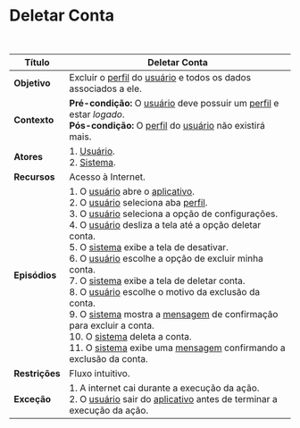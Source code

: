 # Deletar Conta

<br />

|Título|Deletar Conta|
|------|-------------|
|**Objetivo**|Excluir o [perfil](/modelagem/lexicos#perfil) do [usuário](/modelagem/lexicos#usuario) e todos os dados associados a ele.|
|**Contexto**|**Pré-condição:** O [usuário](/modelagem/lexicos#usuario) deve possuir um [perfil](/modelagem/lexicos#perfil) e estar _logado_.<br />**Pós-condição:** O [perfil](/modelagem/lexicos#perfil) do [usuário](/modelagem/lexicos#usuario) não existirá mais.|
|**Atores**|1. [Usuário](/modelagem/lexicos#usuario).<br />2. [Sistema](/modelagem/lexicos#tinder).|
|**Recursos**|Acesso à Internet.|
|**Episódios**|1. O [usuário](/modelagem/lexicos#usuario) abre o [aplicativo](/modelagem/lexicos#tinder).<br />2. O [usuário](/modelagem/lexicos#usuario) seleciona aba [perfil](/modelagem/lexicos#perfil).<br />3. O [usuário](/modelagem/lexicos#usuario) seleciona a opção de configurações.<br />4. O [usuário](/modelagem/lexicos#usuario) desliza a tela até a opção deletar conta.<br />5. O [sistema](/modelagem/lexicos#tinder) exibe a tela de desativar.<br />6. O [usuário](/modelagem/lexicos#usuario) escolhe a opção de excluir minha conta.<br />7. O [sistema](/modelagem/lexicos#tinder) exibe a tela de deletar conta.<br />8. O [usuário](/modelagem/lexicos#usuario) escolhe o motivo da exclusão da conta.<br />9. O [sistema](/modelagem/lexicos#tinder) mostra a [mensagem](/modelagem/lexicos#mensagem) de confirmação para excluir a conta.<br />10. O [sistema](/modelagem/lexicos#tinder) deleta a conta.<br />11. O [sistema](/modelagem/lexicos#tinder) exibe uma [mensagem](/modelagem/lexicos#mensagem) confirmando a exclusão da conta.|
|**Restrições**|Fluxo intuitivo.|
|**Exceção**|1. A internet cai durante a execução da ação.<br />2. O [usuário](/modelagem/lexicos#usuario) sair do [aplicativo](/modelagem/lexicos#tinder) antes de terminar a execução da ação.|
